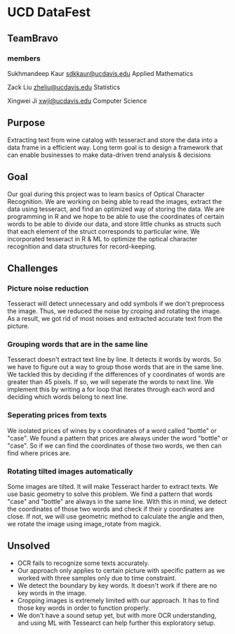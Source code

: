 # UCD DataFest
## TeamBravo
### members

Sukhmandeep Kaur	sdkkaur@ucdavis.edu	  Applied Mathematics		

Zack Liu				  zheliu@ucdavis.edu		Statistics	

Xingwei Ji			  xwji@ucdavis.edu		  Computer Science		

## Purpose
Extracting text from wine catalog with tesseract and store the data into a data frame in a efficient way.
Long term goal is to design a framework that can enable businesses to make data-driven trend analysis & decisions
## Goal
Our goal during this project was to learn basics of Optical Character Recognition. We are working on being able to read the images, extract the data using tesseract, and find an optimized way of storing the data. We are programming in R and we hope to be able to use the coordinates of certain words to be able to divide our data, and store little chunks as structs such that each element of the struct corresponds to particular wine. We incorporated tesseract in R & ML to optimize the optical character recognition and data structures for record-keeping.

## Challenges
### Picture noise reduction
Tesseract will detect unnecessary and odd symbols if we don't preprocess the image. Thus, we reduced the noise by croping and rotating the image. As a result, we got rid of most noises and extracted accurate text from the picture.

### Grouping words that are in the same line
Tesseract doesn't extract text line by line. It detects it words by words. So we have to figure out a way to group those words that are in the same line. We tackled this by deciding if the differences of y coordinates of words are greater than 45 pixels. If so, we will seperate the words to next line. We implement this by writing a for loop that iterates through each word and deciding which words belong to next line.

### Seperating prices from texts
We isolated prices of wines by x coordinates of a word called "bottle" or "case". We found a pattern that prices are always under the word "bottle" or "case". So if we can find the coordinates of those two words, we then can find where prices are.

### Rotating tilted images automatically
Some images are tilted. It will make Tesseract harder to extract texts. We use basic geometry to solve this problem. We find a pattern that words "case" and "bottle" are always in the same line. With this in mind, we detect the coordinates of those two words and check if their y coordinates are close. If not, we will use geometric method to calculate the angle and then, we rotate the image using image_rotate from magick.

## Unsolved 
* OCR fails to recognize some texts accurately.
* Our approach only applies to certain picture with specific pattern as we worked with three samples only due to time constraint.
* We detect the boundary by key words. It doesn't work if there are no key words in the image.
* Cropping images is extremely limited with our approach. It has to find those key words in order to function properly.
* We don't have a sound setup yet, but with more OCR understanding, and using ML with Tessearct can help further this exploratory setup.

